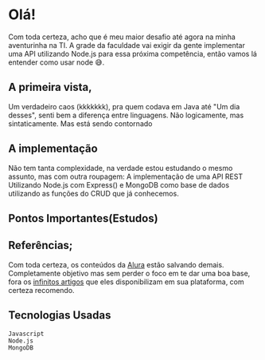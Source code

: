 # Olá!
Com toda certeza, acho que é meu maior desafio até agora na minha aventurinha na TI. A grade da faculdade vai exigir da gente implementar uma API utilizando Node.js para essa próxima competência, então vamos lá entender como usar node 😅.

## A primeira vista,
Um verdadeiro caos (kkkkkkk), pra quem codava em Java até "Um dia desses", senti bem a diferença entre linguagens. Não logicamente, mas sintaticamente. Mas está sendo contornado

## A implementação
Não tem tanta complexidade, na verdade estou estudando o mesmo assunto, mas com outra roupagem: A implementação de uma API REST Utilizando Node.js com Express() e MongoDB como base de dados utilizando as funções do CRUD que já conhecemos.

## Pontos Importantes(Estudos)

## Referências;
Com toda certeza, os conteúdos da [Alura](https://www.instagram.com/aluraonline/) estão salvando demais. Completamente objetivo mas sem perder o foco em te dar uma boa base, fora os [infinitos artigos](https://www.alura.com.br/artigos) que eles disponibilizam em sua plataforma, com certeza recomendo.

## Tecnologias Usadas
    Javascript
    Node.js
    MongoDB